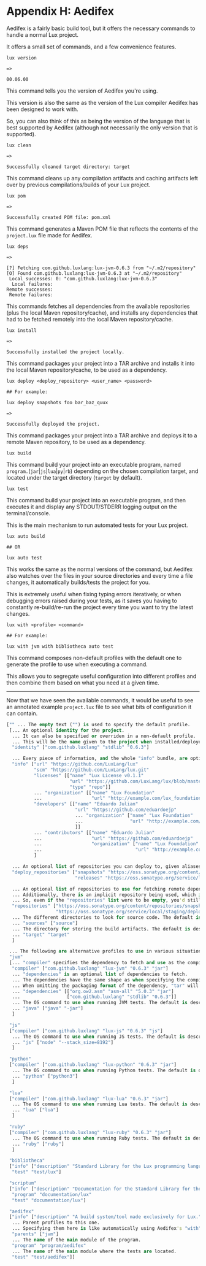 # Appendix H: Aedifex

Aedifex is a fairly basic build tool, but it offers the necessary commands to handle a normal Lux project.

It offers a small set of commands, and a few convenience features.

```
lux version

=>

00.06.00
```

This command tells you the version of Aedifex you're using.

This version is also the same as the version of the Lux compiler Aedifex has been designed to work with.

So, you can also think of this as being the version of the language that is best supported by Aedifex (although not necessarily the only version that is supported).

```
lux clean

=>

Successfully cleaned target directory: target
```

This command cleans up any compilation artifacts and caching artifacts left over by previous compilations/builds of your Lux project.

```
lux pom

=>

Successfully created POM file: pom.xml
```

This command generates a Maven POM file that reflects the contents of the `project.lux` file made for Aedifex.

```
lux deps

=>

[?] Fetching com.github.luxlang:lux-jvm-0.6.3 from "~/.m2/repository"
[O] Found com.github.luxlang:lux-jvm-0.6.3 at "~/.m2/repository"
 Local successes: 0: "com.github.luxlang:lux-jvm-0.6.3"
  Local failures: 
Remote successes: 
 Remote failures:
```

This commands fetches all dependencies from the available repositories (plus the local Maven repository/cache), and installs any dependencies that had to be fetched remotely into the local Maven repository/cache.

```
lux install

=>

Successfully installed the project locally.
```

This command packages your project into a TAR archive and installs it into the local Maven repository/cache, to be used as a dependency.

```
lux deploy <deploy_repository> <user_name> <password>

## For example:

lux deploy snapshots foo bar_baz_quux

=>

Successfully deployed the project.
```

This command packages your project into a TAR archive and deploys it to a remote Maven repository, to be used as a dependency.

```
lux build
```

This command build your project into an executable program, named `program.`(`jar`|`js`|`lua`|`py`|`rb`) depending on the chosen compilation target, and located under the target directory (`target` by default).

```
lux test
```

This command build your project into an executable program, and then executes it and display any STDOUT/STDERR logging output on the terminal/console.

This is the main mechanism to run automated tests for your Lux project.

```
lux auto build

## OR

lux auto test
```

This works the same as the normal versions of the command, but Aedifex also watches over the files in your source directories and every time a file changes, it automatically builds/tests the project for you.

This is extremely useful when fixing typing errors iteratively, or when debugging errors raised during your tests, as it saves you having to constantly re-build/re-run the project every time you want to try the latest changes.

```
lux with <profile> <command>

## For example:

lux with jvm with bibliotheca auto test
```

This command composes non-default profiles with the default one to generate the profile to use when executing a command.

This allows you to segregate useful configuration into different profiles and then combine them based on what you need at a given time.

---

Now that we have seen the available commands, it would be useful to see an annotated example `project.lux` file to see what bits of configuration it can contain.

```clojure
["" ... The empty text ("") is used to specify the default profile.
 [... An optional identity for the project.
  ... It can also be specified or overriden in a non-default profile.
  ... This will be the name given to the project when installed/deployed as a dependency.
  "identity" ["com.github.luxlang" "stdlib" "0.6.3"]

  ... Every piece of information, and the whole "info" bundle, are optional.
  "info" ["url" "https://github.com/LuxLang/lux"
          "scm" "https://github.com/LuxLang/lux.git"
          "licenses" [["name" "Lux License v0.1.1"
                       "url" "https://github.com/LuxLang/lux/blob/master/license.txt"
                       "type" "repo"]]
          ... "organization" [["name" "Lux Foundation"
          ...                  "url" "http://example.com/lux_foundation"]]
          "developers" [["name" "Eduardo Julian"
                         "url" "https://github.com/eduardoejp"
                         ... "organization" ["name" "Lux Foundation"
                         ...                 "url" "http://example.com/lux_foundation"]
                         ]]
          ... "contributors" [["name" "Eduardo Julian"
          ...                  "url" "https://github.com/eduardoejp"
          ...                  "organization" ["name" "Lux Foundation"
          ...                                  "url" "http://example.com/lux_foundation"]]]
          ]

  ... An optional list of repositories you can deploy to, given aliases so they're easy to refer to with the "deploy" command.
  "deploy_repositories" ["snapshots" "https://oss.sonatype.org/content/repositories/snapshots/"
                         "releases" "https://oss.sonatype.org/service/local/staging/deploy/maven2/"]

  ... An optional list of repositories to use for fetching remote dependencies.
  ... Additionally, there is an implicit repository being used, which is https://repo1.maven.org/maven2/
  ... So, even if the "repositories" list were to be empty, you'd still have access to the default repository.
  "repositories" ["https://oss.sonatype.org/content/repositories/snapshots/"
                  "https://oss.sonatype.org/service/local/staging/deploy/maven2/"]
  ... The different directories to look for source code. The default is described below.
  ... "sources" ["source"]
  ... The directory for storing the build artifacts. The default is described below.
  ... "target" "target"
  ]

 ... The following are alternative profiles to use in various situations.
 "jvm"
 [... "compiler" specifies the dependency to fetch and use as the compiler.
  "compiler" ["com.github.luxlang" "lux-jvm" "0.6.3" "jar"]
  ... "dependencies" is an optional list of dependencies to fetch.
  ... The dependencies have the same shape as when specifying the compiler.
  ... When omitting the packaging format of the dependency, "tar" will be assumed.
  ... "dependencies" [["org.ow2.asm" "asm-all" "5.0.3" "jar"]
  ...                 ["com.github.luxlang" "stdlib" "0.6.3"]]
  ... The OS command to use when running JVM tests. The default is described below.
  ... "java" ["java" "-jar"]
  ]

 "js"
 ["compiler" ["com.github.luxlang" "lux-js" "0.6.3" "js"]
  ... The OS command to use when running JS tests. The default is described below.
  ... "js" ["node" "--stack_size=8192"]
  ]

 "python"
 ["compiler" ["com.github.luxlang" "lux-python" "0.6.3" "jar"]
  ... The OS command to use when running Python tests. The default is described below.
  ... "python" ["python3"]
  ]

 "lua"
 ["compiler" ["com.github.luxlang" "lux-lua" "0.6.3" "jar"]
  ... The OS command to use when running Lua tests. The default is described below.
  ... "lua" ["lua"]
  ]

 "ruby"
 ["compiler" ["com.github.luxlang" "lux-ruby" "0.6.3" "jar"]
  ... The OS command to use when running Ruby tests. The default is described below.
  ... "ruby" ["ruby"]
  ]

 "bibliotheca"
 ["info" ["description" "Standard Library for the Lux programming language."]
  "test" "test/lux"]

 "scriptum"
 ["info" ["description" "Documentation for the Standard Library for the Lux programming language."]
  "program" "documentation/lux"
  "test" "documentation/lux"]

 "aedifex"
 ["info" ["description" "A build system/tool made exclusively for Lux."]
  ... Parent profiles to this one.
  ... Specifying them here is like automatically using Aedifex's "with" command.
  "parents" ["jvm"]
  ... The name of the main module of the program.
  "program" "program/aedifex"
  ... The name of the main module where the tests are located.
  "test" "test/aedifex"]]
```

